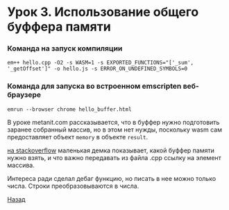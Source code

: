 # Урок 3. Использование общего буффера памяти

### Команда на запуск компиляции

`em++ hello.cpp -O2 -s WASM=1 -s EXPORTED_FUNCTIONS="['_sum', '_getOffset']" -o hello.js -s ERROR_ON_UNDEFINED_SYMBOLS=0`

### Команда для запуска во встроенном emscripten веб-браузере
`emrun --browser chrome hello_buffer.html`


В уроке metanit.com рассказывается, что в буффер нужно подготовить заранее собранный массив, но в этом нет нужды,
поскольку wasm сам предоставляет объект `memory` в объекте `result`.

[на stackoverflow](https://stackoverflow.com/questions/46748572/how-to-access-webassembly-linear-memory-from-c-c) маленькая демка
показывает, какой буффер памяти нужно взять, и что важно передавать из файла .cpp ссылку на элемент массива. 

Интереса ради сделал дебаг функцию, но писать в нее можно только числа. Строки преобразовываются в числа.

[Назад](../lesson_2)

